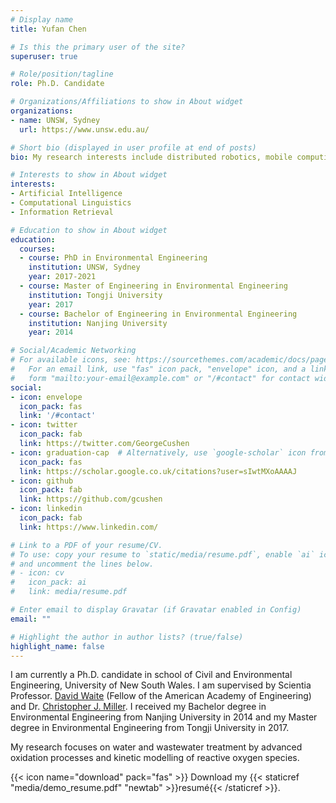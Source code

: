 ```yaml
---
# Display name
title: Yufan Chen

# Is this the primary user of the site?
superuser: true

# Role/position/tagline
role: Ph.D. Candidate

# Organizations/Affiliations to show in About widget
organizations:
- name: UNSW, Sydney
  url: https://www.unsw.edu.au/

# Short bio (displayed in user profile at end of posts)
bio: My research interests include distributed robotics, mobile computing and programmable matter.

# Interests to show in About widget
interests:
- Artificial Intelligence
- Computational Linguistics
- Information Retrieval

# Education to show in About widget
education:
  courses:
  - course: PhD in Environmental Engineering
    institution: UNSW, Sydney
    year: 2017-2021
  - course: Master of Engineering in Environmental Engineering
    institution: Tongji University
    year: 2017
  - course: Bachelor of Engineering in Environmental Engineering
    institution: Nanjing University
    year: 2014

# Social/Academic Networking
# For available icons, see: https://sourcethemes.com/academic/docs/page-builder/#icons
#   For an email link, use "fas" icon pack, "envelope" icon, and a link in the
#   form "mailto:your-email@example.com" or "/#contact" for contact widget.
social:
- icon: envelope
  icon_pack: fas
  link: '/#contact'
- icon: twitter
  icon_pack: fab
  link: https://twitter.com/GeorgeCushen
- icon: graduation-cap  # Alternatively, use `google-scholar` icon from `ai` icon pack
  icon_pack: fas
  link: https://scholar.google.co.uk/citations?user=sIwtMXoAAAAJ
- icon: github
  icon_pack: fab
  link: https://github.com/gcushen
- icon: linkedin
  icon_pack: fab
  link: https://www.linkedin.com/

# Link to a PDF of your resume/CV.
# To use: copy your resume to `static/media/resume.pdf`, enable `ai` icons in `params.toml`, 
# and uncomment the lines below.
# - icon: cv
#   icon_pack: ai
#   link: media/resume.pdf

# Enter email to display Gravatar (if Gravatar enabled in Config)
email: ""

# Highlight the author in author lists? (true/false)
highlight_name: false
---
```


I am currently a Ph.D. candidate in school of Civil and Environmental Engineering, University of New South Wales. I am supervised by Scientia Professor. [David Waite](https://research.unsw.edu.au/people/scientia-professor-david-waite) (Fellow of the American Academy of Engineering) and Dr. [Christopher J. Miller](https://research.unsw.edu.au/people/dr-christopher-james-miller). I received my Bachelor degree in Environmental Engineering from Nanjing University in 2014 and my Master degree in Environmental Engineering from Tongji University in 2017.

My research focuses on water and wastewater treatment by advanced oxidation processes and kinetic modelling of reactive oxygen species.

{{< icon name="download" pack="fas" >}} Download my {{< staticref "media/demo_resume.pdf" "newtab" >}}resumé{{< /staticref >}}.